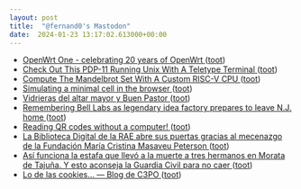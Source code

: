 ```yaml
---
layout: post
title:  "@fernand0's Mastodon"
date:  2024-01-23 13:17:02.613000+00:00
---
```

*  [OpenWrt One - celebrating 20 years of OpenWrt ](https://forum.openwrt.org/t/openwrt-one-celebrating-20-years-of-openwrt/18368) ([toot](https://mastodon.social/@fernand0/111805452950638797))
*  [Check Out This PDP-11 Running Unix With A Teletype Terminal ](https://hackaday.com/2024/01/16/check-out-this-pdp-11-running-unix-with-a-teletype-terminal) ([toot](https://mastodon.social/@fernand0/111805355912057997))
*  [Compute The Mandelbrot Set With A Custom RISC-V CPU ](https://hackaday.com/2024/01/17/compute-the-mandelbrot-set-with-a-custom-risc-v-cpu) ([toot](https://mastodon.social/@fernand0/111805344418874959))
*  [Simulating a minimal cell in the browser ](https://technistuff.com/posts/simulating-a-minimal-cell) ([toot](https://mastodon.social/@fernand0/111805116468957690))
*  [Vidrieras del altar mayor y Buen Pastor ](https://www.flickr.com/photos/fernand0/53476677887) ([toot](https://mastodon.social/@fernand0/111805030346463392))
*  [Remembering Bell Labs as legendary idea factory prepares to leave N.J. home ](https://www.nj.com/essex/2024/01/remembering-bell-labs-as-legendary-idea-factory-prepares-to-leave-nj-home.htm) ([toot](https://mastodon.social/@fernand0/111805000244905403))
*  [Reading QR codes without a computer! ](https://qr.blinry.org) ([toot](https://mastodon.social/@fernand0/111804884544941452))
*  [La Biblioteca Digital de la RAE abre sus puertas gracias al mecenazgo de la Fundación María Cristina Masaveu Peterson ](https://www.rae.es/noticia/la-biblioteca-digital-de-la-rae-abre-sus-puertas-gracias-al-mecenazgo-de-la-fundacion-mari) ([toot](https://mastodon.social/@fernand0/111804706512957115))
*  [Así funciona la estafa que llevó a la muerte a tres hermanos en Morata de Tajuña. Y esto aconseja la Guardia Civil para no caer ](https://www.genbeta.com/seguridad/asi-funciona-estafa-que-llevo-a-muerte-a-tres-hermanos-morata-tajuna-esto-aconseja-guardia-civil-para-no-cae) ([toot](https://mastodon.social/@fernand0/111804644960453951))
*  [Lo de las cookies... — Blog de C3PO ](https://c3po.website/blog/lo-de-las-cookies) ([toot](https://mastodon.social/@fernand0/111804643991749208))
